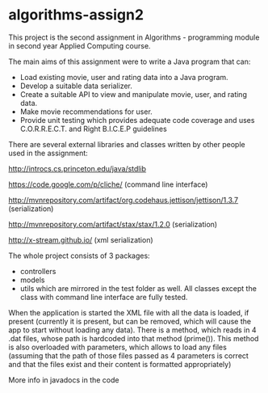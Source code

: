 # algorithms-assign2
This project is the second assignment in Algorithms - programming module in second year Applied Computing course. 

The main aims of this assignment were to write a Java program that can:

- Load existing movie, user and rating data into a Java program.
- Develop a suitable data serializer.
- Create a suitable API to view and manipulate movie, user, and rating data.
- Make movie recommendations for user.
- Provide unit testing which provides adequate code coverage and uses C.O.R.R.E.C.T. and Right B.I.C.E.P guidelines

There are several external libraries and classes written by other people used in the assignment:

http://introcs.cs.princeton.edu/java/stdlib

https://code.google.com/p/cliche/ (command line interface)

http://mvnrepository.com/artifact/org.codehaus.jettison/jettison/1.3.7 (serialization)

http://mvnrepository.com/artifact/stax/stax/1.2.0 (serialization)

http://x-stream.github.io/ (xml serialization)

The whole project consists of 3 packages:
- controllers
- models
- utils
which are mirrored in the test folder as well. All classes except the class with command line interface are fully tested.

When the application is started the XML file with all the data is loaded, if present (currently it is present, but can be
removed, which will cause the app to start without loading any data). 
There is a method, which reads in 4 .dat files, whose path is hardcoded into that method (prime()). 
This method is also overloaded with parameters, which allows to load any files 
(assuming that the path of those files passed as 4 parameters is correct and that the files exist 
and their content is formatted appropriately)


More info in javadocs in the code
